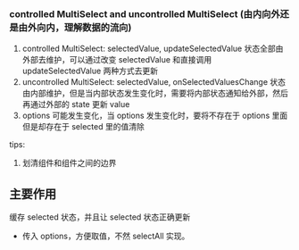 ### controlled MultiSelect and uncontrolled MultiSelect (由内向外还是由外向内，理解数据的流向)

1. controlled MultiSelect: selectedValue, updateSelectedValue 状态全部由外部去维护，可以通过改变 selectedValue 和直接调用 updateSelectedValue 两种方式去更新
2.  uncontrolled MultiSelect: selectedValue, onSelectedValuesChange 状态由内部维护，但是当内部状态发生变化时，需要将内部状态通知给外部，然后再通过外部的 state 更新 value
3. options 可能发生变化，当 options 发生变化时，要将不存在于 options 里面但是却存在于 selected 里的值清除

tips:

1. 划清组件和组件之间的边界

## 主要作用

缓存 selected 状态，并且让 selected 状态正确更新

- 传入 options，方便取值，不然 selectAll 实现。